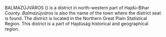 BALMAZÚJVÁROS () is a district in north-western part of Hajdú-Bihar County. _Balmazújváros_ is also the name of the town where the district seat is found. The district is located in the Northern Great Plain Statistical Region. This district is a part of Hajdúság historical and geographical region.
